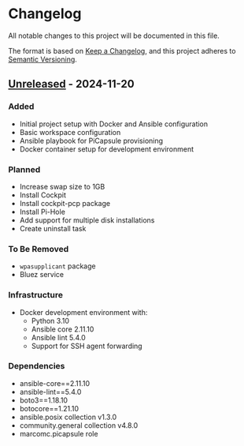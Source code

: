 # Changelog

All notable changes to this project will be documented in this file.

The format is based on [Keep a Changelog](https://keepachangelog.com/en/1.0.0/),
and this project adheres to [Semantic Versioning](https://semver.org/spec/v2.0.0.html).

## [Unreleased] - 2024-11-20

### Added

- Initial project setup with Docker and Ansible configuration
- Basic workspace configuration
- Ansible playbook for PiCapsule provisioning
- Docker container setup for development environment

### Planned

- Increase swap size to 1GB
- Install Cockpit
- Install cockpit-pcp package
- Install Pi-Hole
- Add support for multiple disk installations
- Create uninstall task

### To Be Removed

- `wpasupplicant` package
- Bluez service

### Infrastructure

- Docker development environment with:
  - Python 3.10
  - Ansible core 2.11.10
  - Ansible lint 5.4.0
  - Support for SSH agent forwarding

### Dependencies

- ansible-core==2.11.10
- ansible-lint==5.4.0
- boto3==1.18.10
- botocore==1.21.10
- ansible.posix collection v1.3.0
- community.general collection v4.8.0
- marcomc.picapsule role

[Unreleased]: https://github.com/yourusername/picapsule-setup/compare/v0.0.0...HEAD 
